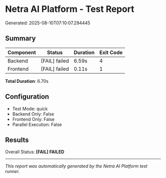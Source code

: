 # Netra AI Platform - Test Report

Generated: 2025-08-10T07:10:07.294445

## Summary

| Component | Status | Duration | Exit Code |
|-----------|--------|----------|-----------|
| Backend   | [FAIL] failed | 6.59s | 4 |
| Frontend  | [FAIL] failed | 0.11s | 1 |

**Total Duration**: 6.70s

## Configuration

- Test Mode: quick
- Backend Only: False
- Frontend Only: False
- Parallel Execution: False

## Results

Overall Status: **[FAIL] FAILED**

---
*This report was automatically generated by the Netra AI Platform test runner.*
